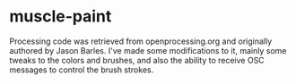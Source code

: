 # muscle-paint

Processing code was retrieved from openprocessing.org and originally authored by Jason Barles. I've made some modifications to it, mainly some tweaks to the colors and brushes, and also the ability to receive OSC messages to control the brush strokes.
